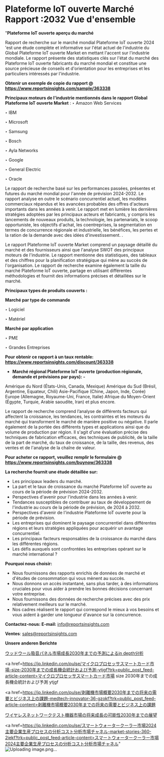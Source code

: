 # Plateforme IoT ouverte Marché Rapport :2032 Vue d'ensemble

"<strong>Plateforme IoT ouverte aperçu du marché</strong>

Rapport de recherche sur le marché mondial Plateforme IoT ouverte 2024 'est une étude complète et informative sur l'état actuel de l'industrie du Global Plateforme IoT ouverte Market en mettant l'accent sur l'industrie mondiale. Le rapport présente des statistiques clés sur l'état du marché des Plateforme IoT ouverte fabricants du marché mondial et constitue une source précieuse de conseils et d'orientation pour les entreprises et les particuliers intéressés par l'industrie.

<strong>Obtenir un exemple de copie du rapport @ <a href=https://www.reportsinsights.com/sample/363338>https://www.reportsinsights.com/sample/363338</a></strong>

<strong>Principaux moteurs de l'industrie mentionnés dans le rapport Global Plateforme IoT ouverte Market</strong> :
‣ Amazon Web Services

‣ IBM

‣ Microsoft

‣ Samsung

‣ Bosch

‣ Ayla Networks

‣ Google

‣ General Electric

‣ Oracle

Le rapport de recherche basé sur les performances passées, présentes et futures du marché mondial pour l'année de prévision 2024-2032. Le rapport analyse en outre le scénario concurrentiel actuel, les modèles commerciaux répandus et les avancées probables des offres d'acteurs importants dans les années à venir. Le rapport met en lumière les dernières stratégies adoptées par les principaux acteurs et fabricants, y compris les lancements de nouveaux produits, la technologie, les partenariats, le scoop opportuniste, les objectifs d'achat, les coentreprises, la segmentation en termes de concurrence régionale et industrielle, les bénéfices, les pertes et la ration de la demande avec des idées d'investissement. .

Le rapport Plateforme IoT ouverte Market comprend un paysage détaillé du marché et des fournisseurs ainsi que l'analyse SWOT des principaux moteurs de l'industrie. Le rapport mentionne des statistiques, des tableaux et des chiffres pour la planification stratégique qui mène au succès de l'organisation. Le rapport de recherche examine également la taille du marché Plateforme IoT ouverte, partage en utilisant différentes méthodologies et fournit des informations précises et détaillées sur le marché.

<strong>Principaux types de produits couverts :</strong>

<strong>Marché par type de commande</strong>

‣ Logiciel

‣ Matériel

<strong>Marché par application</strong>

‣ PME

‣ Grandes Entreprises

<strong>Pour obtenir ce rapport à un taux rentable: <a href=https://www.reportsinsights.com/discount/363338>https://www.reportsinsights.com/discount/363338</a></strong>
<ul>
  <li><strong>Marché régional Plateforme IoT ouverte (production régionale, demande et prévisions par pays): -</strong></li>
</ul>
Amérique du Nord (États-Unis, Canada, Mexique)
Amérique du Sud (Brésil, Argentine, Equateur, Chili)
Asie-Pacifique (Chine, Japon, Inde, Corée)
Europe (Allemagne, Royaume-Uni, France, Italie)
Afrique du Moyen-Orient (Égypte, Turquie, Arabie saoudite, Iran) et plus encore.

Le rapport de recherche comprend l’analyse de différents facteurs qui affectent la croissance, les tendances, les contraintes et les moteurs du marché qui transforment le marché de manière positive ou négative. Il parle également de la portée des différents types et applications ainsi que du volume de production par région. Il s'agit d'une évaluation précise des techniques de fabrication efficaces, des techniques de publicité, de la taille de la part de marché, du taux de croissance, de la taille, des revenus, des ventes et de l'analyse de la chaîne de valeur.

<strong>Pour acheter ce rapport, veuillez remplir le formulaire @   <a href=https://www.reportsinsights.com/buynow/363338>https://www.reportsinsights.com/buynow/363338</a></strong>

<strong>La recherche fournit une étude détaillée sur:</strong>
<ul>
  <li>Les principaux leaders du marché.</li>
  <li>La part et le taux de croissance du marché Plateforme IoT ouverte au cours de la période de prévision 2024-2032.</li>
  <li>Perspectives d'avenir pour l'industrie dans les années à venir.</li>
  <li>Tendances susceptibles de contribuer au taux de développement de l'industrie au cours de la période de prévision, de 2024 à 2032.</li>
  <li>Perspectives d'avenir de l'industrie Plateforme IoT ouverte pour la période de prévision.</li>
  <li>Les entreprises qui dominent le paysage concurrentiel dans différentes régions et leurs stratégies appliquées pour acquérir un avantage concurrentiel.</li>
  <li>Les principaux facteurs responsables de la croissance du marché dans les différentes régions.</li>
  <li>Les défis auxquels sont confrontées les entreprises opérant sur le marché international ?</li>
</ul>
<strong>Pourquoi nous choisir:</strong>
<ul>
  <li>Nous fournissons des rapports enrichis de données de marché et d'études de consommation qui vous mènent au succès.</li>
  <li>Nous donnons un accès instantané, sans plus tarder, à des informations cruciales pour vous aider à prendre les bonnes décisions concernant votre entreprise.</li>
  <li>Nous fournissons des données de recherche précises avec des prix relativement meilleurs sur le marché.</li>
  <li>Nos cadres réalisent le rapport qui correspond le mieux à vos besoins et vous aident à garder une longueur d'avance sur la concurrence.</li>
</ul>
<strong>Contactez-nous:
</strong><strong>E-mail:</strong> <a href=mailto:info@reportsinsights.com>info@reportsinsights.com</a>

<strong>Ventes</strong>: <a href=mailto:sales@reportsinsights.com>sales@reportsinsights.com</a>

<strong>Unsere anderen Berichte</strong>

<a href=https://www.linkedin.com/pulse/ウッドウール吸音パネル市場成長2030年までの予測によるin-depth分析-healthscope-news-245-elqqf/>ウッドウール吸音パネル市場成長2030年までの予測によるin depth分析</a>

<a href=https://jp.linkedin.com/pulse/マイクロプロセッサスマートカード市場-size-2030年までの成長機会統計および予測-ytjgf?trk=public_post_feed-article-content>マイクロプロセッサスマートカード市場 size 2030年までの成長機会統計および予測 ytjgf</a>

<a href=https://jp.linkedin.com/pulse/剥離機市場概要2030年までの将来の需要とビジネス上の課題-medtech-innovator-36-gzokf?trk=public_post_feed-article-content>剥離機市場概要2030年までの将来の需要とビジネス上の課題</a>

<a href=https://www.linkedin.com/pulse/ワイヤレスネットワークテスト機器市場の将来成長の可能性2030年までの展望-tribunal-analytics-360-7tklf/>ワイヤレスネットワークテスト機器市場の将来成長の可能性2030年までの展望</a>

<a href=https://jp.linkedin.com/pulse/スマートウォータークーラー市場2024主要企業生産プロセスの分析コスト分析市場チャネル-market-stories-360-2iekf?trk=public_post_feed-article-content>スマートウォータークーラー市場2024主要企業生産プロセスの分析コスト分析市場チャネル</a>"
![Uploading image.png…]()
